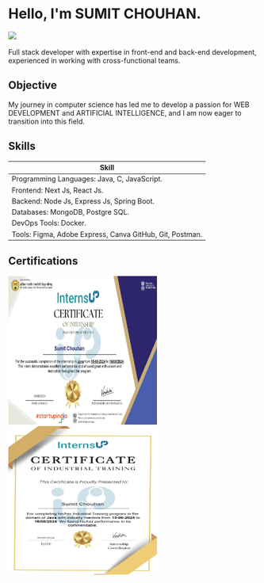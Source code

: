 # Hello, I'm SUMIT CHOUHAN.
<a href="https://www.linkedin.com/in/sumit-chouhan-848674272/"><img src="https://img.shields.io/badge/-LinkedIn-0072b1?&style=for-the-badge&logo=linkedin&logoColor=white" /></a>

 Full stack developer with expertise in front-end and back-end development, experienced in working with cross-functional teams.

## Objective

My journey in computer science has led me to develop a passion for WEB DEVELOPMENT and ARTIFICIAL INTELLIGENCE, and I am now eager to transition into this field.

## Skills

| Skill                                         
|-----------------------------------------------
| Programming Languages: Java, C, JavaScript. 
| Frontend: Next Js, React Js. 
| Backend: Node Js, Express Js, Spring Boot.
| Databases: MongoDB, Postgre SQL. 
| DevOps Tools: Docker. 
| Tools: Figma, Adobe Express, Canva GitHub, Git, Postman. 

## Certifications

<div>
<img src="https://github.com/Sumitchouhan774/Sumitchouhan774/blob/main/Internship%20Completion%20Certificate%20(Sumit%20Chouhan%20)_page-0001.jpg" height = "300" width = "300" />
<img src="https://github.com/Sumitchouhan774/Sumitchouhan774/blob/main/Industrial%20Training%20Certificate%20(Sumit%20Chouhan%20)_page-0001.jpg" height = "300" width ="300" />
</div>
